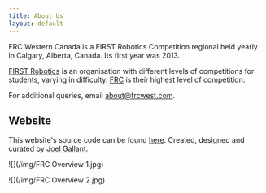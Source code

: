```yaml
---
title: About Us
layout: default
---
```


FRC Western Canada is a FIRST Robotics Competition regional held yearly in Calgary, Alberta, Canada. Its first year was 2013.

[FIRST Robotics](http://www.usfirst.org/) is an organisation with different levels of competitions for students, varying in difficulty. [FRC](http://www.usfirst.org/roboticsprograms/frc) is their highest level of competition.

For additional queries, email [about@frcwest.com](mailto:about@frcwest.com).

## Website

This website's source code can be found [here](https://github.com/frc-west/frcwest.com). Created, designed and curated by [Joel Gallant](https://github.com/joelg236).

![](/img/FRC Overview 1.jpg)

![](/img/FRC Overview 2.jpg)
